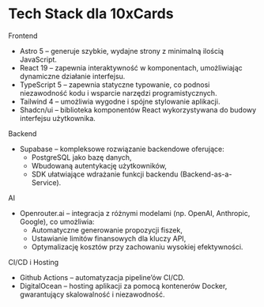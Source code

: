 # Tech Stack dla 10xCards

Frontend
- Astro 5 – generuje szybkie, wydajne strony z minimalną ilością JavaScript.
- React 19 – zapewnia interaktywność w komponentach, umożliwiając dynamiczne działanie interfejsu.
- TypeScript 5 – zapewnia statyczne typowanie, co podnosi niezawodność kodu i wsparcie narzędzi programistycznych.
- Tailwind 4 – umożliwia wygodne i spójne stylowanie aplikacji.
- Shadcn/ui – biblioteka komponentów React wykorzystywana do budowy interfejsu użytkownika.

Backend
- Supabase – kompleksowe rozwiązanie backendowe oferujące:
  - PostgreSQL jako bazę danych,
  - Wbudowaną autentykację użytkowników,
  - SDK ułatwiające wdrażanie funkcji backendu (Backend-as-a-Service).

AI
- Openrouter.ai – integracja z różnymi modelami (np. OpenAI, Anthropic, Google), co umożliwia:
  - Automatyczne generowanie propozycji fiszek,
  - Ustawianie limitów finansowych dla kluczy API,
  - Optymalizację kosztów przy zachowaniu wysokiej efektywności.

CI/CD i Hosting
- Github Actions – automatyzacja pipeline’ów CI/CD.
- DigitalOcean – hosting aplikacji za pomocą kontenerów Docker, gwarantujący skalowalność i niezawodność.